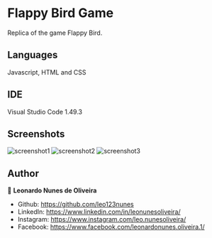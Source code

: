 # Flappy Bird Game
Replica of the game Flappy Bird.

## Languages
Javascript, HTML and CSS

## IDE
Visual Studio Code 1.49.3

## Screenshots
![screenshot1](https://user-images.githubusercontent.com/53942734/143710264-d924ed51-a152-4517-89b0-7c13324ceb83.png)
![screenshot2](https://user-images.githubusercontent.com/53942734/143710279-e09e711e-957b-4e18-82f7-2f64e4572dca.png)
![screenshot3](https://user-images.githubusercontent.com/53942734/143710286-de71a43f-5c3c-4403-8db6-019be6797526.png)

## Author

👤 **Leonardo Nunes de Oliveira**

* Github: https://github.com/leo123nunes
* LinkedIn: https://www.linkedin.com/in/leonunesoliveira/
* Instagram: https://www.instagram.com/leo.nunesoliveira/
* Facebook: https://www.facebook.com/leonardonunes.oliveira.1/
